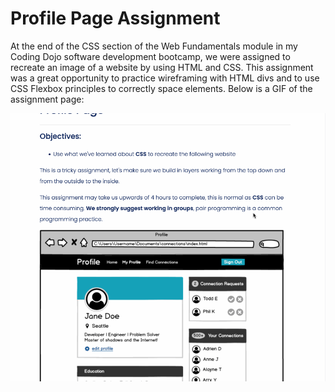 # Profile Page Assignment
At the end of the CSS section of the Web Fundamentals module in my Coding Dojo software development bootcamp, we were assigned to recreate an image of a website by using HTML and CSS. This assignment was a great opportunity to practice wireframing with HTML divs and to use CSS Flexbox principles to correctly space elements. Below is a GIF of the assignment page:

![](Profile_Page_Assignment_Description.gif)
